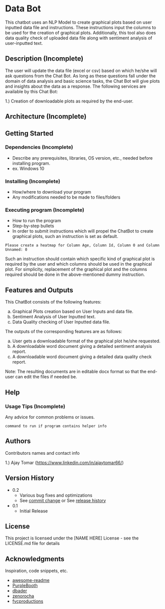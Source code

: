 # Data Bot

This chatbot uses an NLP Model to create graphical plots based on user inputted data file and instructions. These instructions input the columns to be used for the creation of graphical plots. Additionally, this tool also does data quality check of uploaded data file along with sentiment analysis of user-inputted text.

## Description (Incomplete)

The user will update the data file (excel or csv) based on which he/she will ask questions from the Chat Bot. 
As long as these questions fall under the domain of data analysis and basic science tasks, the Chat Bot will
give plots and insights about the data as a response. The following services are available by this Chat Bot:

1.) Creation of downloadable plots as required by the end-user. 

## Architecture (Incomplete)

## Getting Started 

### Dependencies (Incomplete) 

* Describe any prerequisites, libraries, OS version, etc., needed before installing program.
* ex. Windows 10

### Installing (Incomplete)

* How/where to download your program
* Any modifications needed to be made to files/folders

### Executing program (Incomplete)

* How to run the program
* Step-by-step bullets     
* In order to submit instructions which will propel the ChatBot to create graphical plots, such an instruction is set as default. 
```
Please create a heatmap for Column Age, Column Id, Column 0 and Column Unnamed: 0
```
Such an instruction should contain which specific kind of graphical plot is required by the user and which columns should 
be used in the graphical plot. For simplicity, replacement of the graphical plot and the columns required should be done in
the above-mentioned dummy instruction. 

## Features and Outputs
This ChatBot consists of the following features:

<ol type="a">
  <li> Graphical Plots creation based on User Inputs and data file.</li>
  <li> Sentiment Analysis of User Inputted text.</li>
  <li> Data Quality checking of User Inputted data file.</li>
</ol>

The outputs of the corresponding features are as follows:

<ol type="a">
  <li> User gets a downloadable format of the graphical plot he/she requested.</li>
  <li> A downloadable word document giving a detailed sentiment analysis report.</li>
  <li> A downloadable word document giving a detailed data quality check report.</li>
</ol>

Note: The resulting documents are in editable docx format so that the 
end-user can edit the files if needed be. 

## Help

### Usage Tips (Incomplete)

Any advice for common problems or issues.
```
command to run if program contains helper info
```

## Authors

Contributors names and contact info

1.) Ajay Tomar (https://www.linkedin.com/in/ajaytomar66/)

## Version History

* 0.2
    * Various bug fixes and optimizations
    * See [commit change]() or See [release history]()
* 0.1
    * Initial Release

## License

This project is licensed under the [NAME HERE] License - see the LICENSE.md file for details

## Acknowledgments

Inspiration, code snippets, etc.
* [awesome-readme](https://github.com/matiassingers/awesome-readme)
* [PurpleBooth](https://gist.github.com/PurpleBooth/109311bb0361f32d87a2)
* [dbader](https://github.com/dbader/readme-template)
* [zenorocha](https://gist.github.com/zenorocha/4526327)
* [fvcproductions](https://gist.github.com/fvcproductions/1bfc2d4aecb01a834b46)
